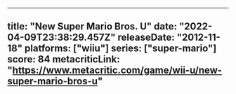 
---
title: "New Super Mario Bros. U"
date: "2022-04-09T23:38:29.457Z"
releaseDate: "2012-11-18"
platforms: ["wiiu"]
series: ["super-mario"]
score: 84
metacriticLink: "https://www.metacritic.com/game/wii-u/new-super-mario-bros-u"
---
